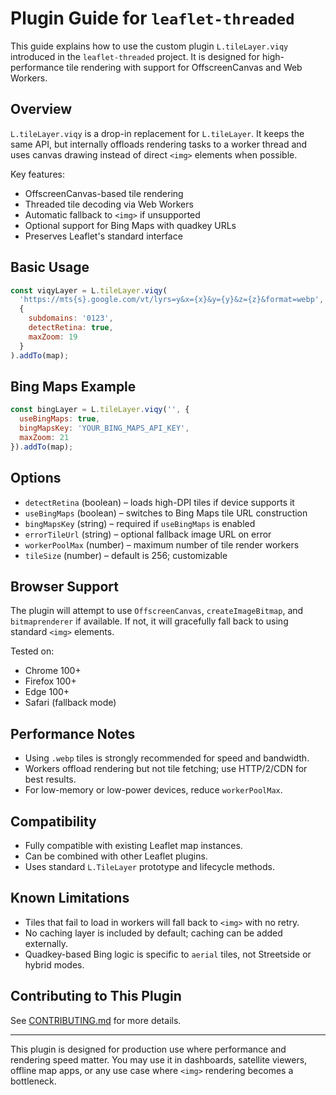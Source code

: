 # Plugin Guide for `leaflet-threaded`

This guide explains how to use the custom plugin `L.tileLayer.viqy` introduced in the `leaflet-threaded` project. It is designed for high-performance tile rendering with support for OffscreenCanvas and Web Workers.

## Overview

`L.tileLayer.viqy` is a drop-in replacement for `L.tileLayer`. It keeps the same API, but internally offloads rendering tasks to a worker thread and uses canvas drawing instead of direct `<img>` elements when possible.

Key features:

- OffscreenCanvas-based tile rendering
- Threaded tile decoding via Web Workers
- Automatic fallback to `<img>` if unsupported
- Optional support for Bing Maps with quadkey URLs
- Preserves Leaflet's standard interface

## Basic Usage

```js
const viqyLayer = L.tileLayer.viqy(
  'https://mts{s}.google.com/vt/lyrs=y&x={x}&y={y}&z={z}&format=webp',
  {
    subdomains: '0123',
    detectRetina: true,
    maxZoom: 19
  }
).addTo(map);
```

## Bing Maps Example

```js
const bingLayer = L.tileLayer.viqy('', {
  useBingMaps: true,
  bingMapsKey: 'YOUR_BING_MAPS_API_KEY',
  maxZoom: 21
}).addTo(map);
```

## Options

- `detectRetina` (boolean) – loads high-DPI tiles if device supports it
- `useBingMaps` (boolean) – switches to Bing Maps tile URL construction
- `bingMapsKey` (string) – required if `useBingMaps` is enabled
- `errorTileUrl` (string) – optional fallback image URL on error
- `workerPoolMax` (number) – maximum number of tile render workers
- `tileSize` (number) – default is 256; customizable

## Browser Support

The plugin will attempt to use `OffscreenCanvas`, `createImageBitmap`, and `bitmaprenderer` if available. If not, it will gracefully fall back to using standard `<img>` elements.

Tested on:

- Chrome 100+
- Firefox 100+
- Edge 100+
- Safari (fallback mode)

## Performance Notes

- Using `.webp` tiles is strongly recommended for speed and bandwidth.
- Workers offload rendering but not tile fetching; use HTTP/2/CDN for best results.
- For low-memory or low-power devices, reduce `workerPoolMax`.

## Compatibility

- Fully compatible with existing Leaflet map instances.
- Can be combined with other Leaflet plugins.
- Uses standard `L.TileLayer` prototype and lifecycle methods.

## Known Limitations

- Tiles that fail to load in workers will fall back to `<img>` with no retry.
- No caching layer is included by default; caching can be added externally.
- Quadkey-based Bing logic is specific to `aerial` tiles, not Streetside or hybrid modes.

## Contributing to This Plugin

See [CONTRIBUTING.md](./CONTRIBUTING.md) for more details.

---

This plugin is designed for production use where performance and rendering speed matter. You may use it in dashboards, satellite viewers, offline map apps, or any use case where `<img>` rendering becomes a bottleneck.
